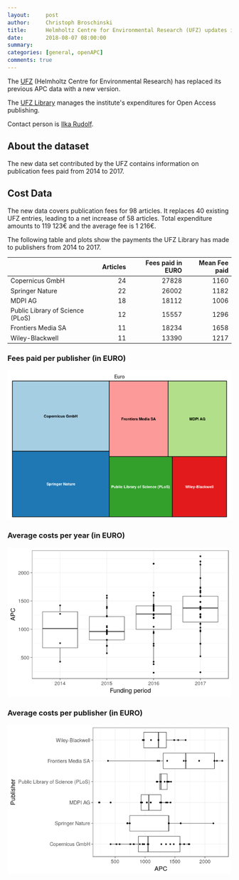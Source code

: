 ```yaml
---
layout:     post
author:     Christoph Broschinski
title:      Helmholtz Centre for Environmental Research (UFZ) updates its APC expenditures
date:       2018-08-07 08:00:00
summary:    
categories: [general, openAPC]
comments: true
---
```





The [UFZ](https://www.ufz.de/index.php?en=33573) (Helmholtz Centre for Environmental Research) has replaced its previous APC data with a new version.

The [UFZ Library](https://www.ufz.de/index.php?en=36297) manages the institute's expenditures for Open Access publishing.

Contact person is [Ilka Rudolf](mailto:ilka.rudolf@ufz.de).

## About the dataset

The new data set contributed by the UFZ contains information on publication fees paid from 2014 to 2017. 

## Cost Data



The new data covers publication fees for 98 articles. It replaces 40 existing UFZ entries, leading to a net increase of 58 articles. Total expenditure amounts to 119 123€ and the average fee is 1 216€.

The following table and plots show the payments the UFZ Library has made to publishers from 2014 to 2017.


|                                 | Articles| Fees paid in EURO| Mean Fee paid|
|:--------------------------------|--------:|-----------------:|-------------:|
|Copernicus GmbH                  |       24|             27828|          1160|
|Springer Nature                  |       22|             26002|          1182|
|MDPI AG                          |       18|             18112|          1006|
|Public Library of Science (PLoS) |       12|             15557|          1296|
|Frontiers Media SA               |       11|             18234|          1658|
|Wiley-Blackwell                  |       11|             13390|          1217|

### Fees paid per publisher (in EURO)

![plot of chunk tree_ufz_2018_08_07_full](/figure/tree_ufz_2018_08_07_full-1.png)

###  Average costs per year (in EURO)

![plot of chunk box_ufz_2018_08_07_year_full](/figure/box_ufz_2018_08_07_year_full-1.png)

###  Average costs per publisher (in EURO)

![plot of chunk box_ufz_2018_08_07_publisher_full](/figure/box_ufz_2018_08_07_publisher_full-1.png)
